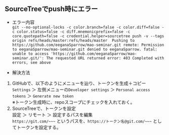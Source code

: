 ## SourceTreeでpush時にエラー

- エラー内容  
`git --no-optional-locks -c color.branch=false -c color.diff=false -c color.status=false -c diff.mnemonicprefix=false -c core.quotepath=false -c credential.helper=sourcetree push -v --tags origin refs/heads/master:refs/heads/master 
Pushing to https://github.com/eeganaSparrow/mao-seminar.git
remote: Permission to eeganaSparrow/mao-seminar.git denied to eeganaSparrow.
fatal: unable to access 'https://github.com/eeganaSparrow/mao-seminar.git/': The requested URL returned error: 403
Completed with errors, see above`

- 解決方法
1. GitHubで、以下のようにメニューを辿り、トークンを生成＋コピー  
`Settings` ＞ 左側メニューの`Developer settings` ＞ `Personal access tokens` ＞ `Generate new token`  
※トークン生成時に、repoスコープにチェックを入れておく。
2. SourceTreeで、トークンを設定  
設定 ＞ リモート ＞ 設定するパスを編集  
`https://git.com/~~~` というパスを、`https://トークン名@git.com/~~~` としてトークンを設定する。
